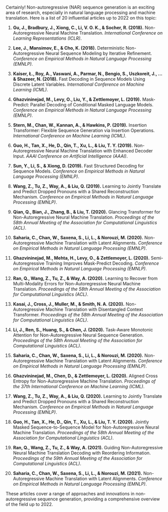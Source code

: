 Certainly! Non-autoregressive (NAR) sequence generation is an exciting area of research, especially in natural language processing and machine translation. Here is a list of 20 influential articles up to 2022 on this topic:

1. **Gu, J., Bradbury, J., Xiong, C., Li, V. O. K., & Socher, R. (2018).** Non-Autoregressive Neural Machine Translation. *International Conference on Learning Representations (ICLR)*.
   
2. **Lee, J., Mansimov, E., & Cho, K. (2018).** Deterministic Non-Autoregressive Neural Sequence Modeling by Iterative Refinement. *Conference on Empirical Methods in Natural Language Processing (EMNLP)*.

3. **Kaiser, Ł., Roy, A., Vaswani, A., Parmar, N., Bengio, S., Uszkoreit, J., ... & Shazeer, N. (2018).** Fast Decoding in Sequence Models Using Discrete Latent Variables. *International Conference on Machine Learning (ICML)*.

4. **Ghazvininejad, M., Levy, O., Liu, Y., & Zettlemoyer, L. (2019).** Mask-Predict: Parallel Decoding of Conditional Masked Language Models. *Conference on Empirical Methods in Natural Language Processing (EMNLP)*.

5. **Stern, M., Chan, W., Kannan, A., & Hawkins, P. (2019).** Insertion Transformer: Flexible Sequence Generation via Insertion Operations. *International Conference on Machine Learning (ICML)*.

6. **Guo, H., Tan, X., He, D., Qin, T., Xu, L., & Liu, T. Y. (2019).** Non-Autoregressive Neural Machine Translation with Enhanced Decoder Input. *AAAI Conference on Artificial Intelligence (AAAI)*.

7. **Sun, Y., Li, S., & Xiong, D. (2019).** Fast Structured Decoding for Sequence Models. *Conference on Empirical Methods in Natural Language Processing (EMNLP)*.

8. **Wang, Z., Tu, Z., Way, A., & Liu, Q. (2019).** Learning to Jointly Translate and Predict Dropped Pronouns with a Shared Reconstruction Mechanism. *Conference on Empirical Methods in Natural Language Processing (EMNLP)*.

9. **Qian, Q., Bian, J., Zhang, B., & Liu, T. (2020).** Glancing Transformer for Non-Autoregressive Neural Machine Translation. *Proceedings of the 58th Annual Meeting of the Association for Computational Linguistics (ACL)*.

10. **Saharia, C., Chan, W., Saxena, S., Li, L., & Norouzi, M. (2020).** Non-Autoregressive Machine Translation with Latent Alignments. *Conference on Empirical Methods in Natural Language Processing (EMNLP)*.

11. **Ghazvininejad, M., Mehta, H., Levy, O., & Zettlemoyer, L. (2020).** Semi-Autoregressive Training Improves Mask-Predict Decoding. *Conference on Empirical Methods in Natural Language Processing (EMNLP)*.

12. **Ran, Q., Wang, Z., Tu, Z., & Way, A. (2020).** Learning to Recover from Multi-Modality Errors for Non-Autoregressive Neural Machine Translation. *Proceedings of the 58th Annual Meeting of the Association for Computational Linguistics (ACL)*.

13. **Kasai, J., Cross, J., Muller, M., & Smith, N. A. (2020).** Non-Autoregressive Machine Translation with Disentangled Context Transformer. *Proceedings of the 58th Annual Meeting of the Association for Computational Linguistics (ACL)*.

14. **Li, J., Ren, S., Huang, S., & Chen, J. (2020).** Task-Aware Monotonic Attention for Non-Autoregressive Neural Sequence Generation. *Proceedings of the 58th Annual Meeting of the Association for Computational Linguistics (ACL)*.

15. **Saharia, C., Chan, W., Saxena, S., Li, L., & Norouzi, M. (2020).** Non-Autoregressive Machine Translation with Latent Alignments. *Conference on Empirical Methods in Natural Language Processing (EMNLP)*.

16. **Ghazvininejad, M., Chen, D., & Zettlemoyer, L. (2020).** Aligned Cross Entropy for Non-Autoregressive Machine Translation. *Proceedings of the 37th International Conference on Machine Learning (ICML)*.

17. **Wang, Z., Tu, Z., Way, A., & Liu, Q. (2020).** Learning to Jointly Translate and Predict Dropped Pronouns with a Shared Reconstruction Mechanism. *Conference on Empirical Methods in Natural Language Processing (EMNLP)*.

18. **Guo, H., Tan, X., He, D., Qin, T., Xu, L., & Liu, T. Y. (2020).** Jointly Masked Sequence-to-Sequence Model for Non-Autoregressive Neural Machine Translation. *Proceedings of the 58th Annual Meeting of the Association for Computational Linguistics (ACL)*.

19. **Ran, Q., Wang, Z., Tu, Z., & Way, A. (2021).** Guiding Non-Autoregressive Neural Machine Translation Decoding with Reordering Information. *Proceedings of the 59th Annual Meeting of the Association for Computational Linguistics (ACL)*.

20. **Saharia, C., Chan, W., Saxena, S., Li, L., & Norouzi, M. (2021).** Non-Autoregressive Machine Translation with Latent Alignments. *Conference on Empirical Methods in Natural Language Processing (EMNLP)*.

These articles cover a range of approaches and innovations in non-autoregressive sequence generation, providing a comprehensive overview of the field up to 2022.